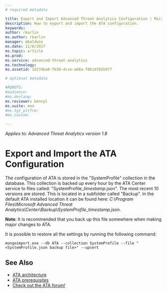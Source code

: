 ```yaml
---
# required metadata

title: Export and Import Advanced Threat Analytics Configuration | Microsoft Docs
description: How to export and import the ATA configuration.
keywords:
author: rkarlin
ms.author: rkarlin
manager: mbaldwin
ms.date: 11/6/2017
ms.topic: article
ms.prod:
ms.service: advanced-threat-analytics
ms.technology:
ms.assetid: 1d27dba8-fb30-4cce-a68a-f0b1df02b977

# optional metadata

#ROBOTS:
#audience:
#ms.devlang:
ms.reviewer: bennyl
ms.suite: ems
#ms.tgt_pltfrm:
#ms.custom:

---
```


*Applies to: Advanced Threat Analytics version 1.8*



# Export and Import the ATA Configuration
The configuration of ATA is stored in the "SystemProfile" collection in the database.
This collection is backed up every hour by the ATA Center service to files called: "SystemProfile_*timestamp*.json". The most recent 10 versions are stored.
This is located in a subfolder called "Backup". In the default ATA installed location it can be found here:  *C:\Program Files\Microsoft Advanced Threat Analytics\Center\Backup\SystemProfile_*timestamp*.json*. 

**Note**: It is recommended that you back up this file somewhere when making major changes to ATA.

It is possible to restore all the settings by running the following command:

`mongoimport.exe --db ATA --collection SystemProfile --file "<SystemProfile.json backup file>" --upsert`

## See Also
- [ATA architecture](ata-architecture.md)
- [ATA prerequisites](ata-prerequisites.md)
- [Check out the ATA forum!](https://social.technet.microsoft.com/Forums/security/home?forum=mata)

